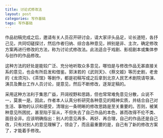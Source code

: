```yaml
---
title: 讨论式修改法
layout: post
categories: 写作基础
tags: 写作基础
---
```


作品初稿完成之后，邀请有关人员召开研讨会，请大家评头品足，论长道短，各抒己见，共同切磋探讨，然后作者归纳、综合各种意见，辨别是非、主次，确定修改方案再进行修改的方法，称为讨论式修改法。此法适合于戏剧、影视剧本或集体参与创作的作品修改。

这种方法的好处是能较广泛、充分地听取众多意见，哪怕是与修改作品无甚直接关系的意见，也会有所启发和借鉴。郭沫若的《武则天》、《蔡文姬》等历史剧，老舍的《龙须沟》、《茶馆》等剧作，都是初稿写成之后拿到北京人民艺术剧院请导演、演员及舞台工作人员讨论，提意见，然后不断修改，逐渐定稿的。

采用这种方法利于集思广益，开阔视野和思路，但也常常难免意见分散，众说不一，莫衷一是。因此，作者本人认真分析研究各种意见的精神实质，并结合自己对生活、事物的认识和感受，清理出一条明晰的修改思路是至关重要的。否则，被某种意见所困扰，甚至陷于盲从，不但失去了自己作品的本色，甚而改得不伦不类、面目全非。应该明确指出：别人的意见再多、再好、再合理，自己的作品还是自己改，只有对别人的意见理解了，领会了，而且最重要的是，自己有了新的修改方案了，才能着手修改。 